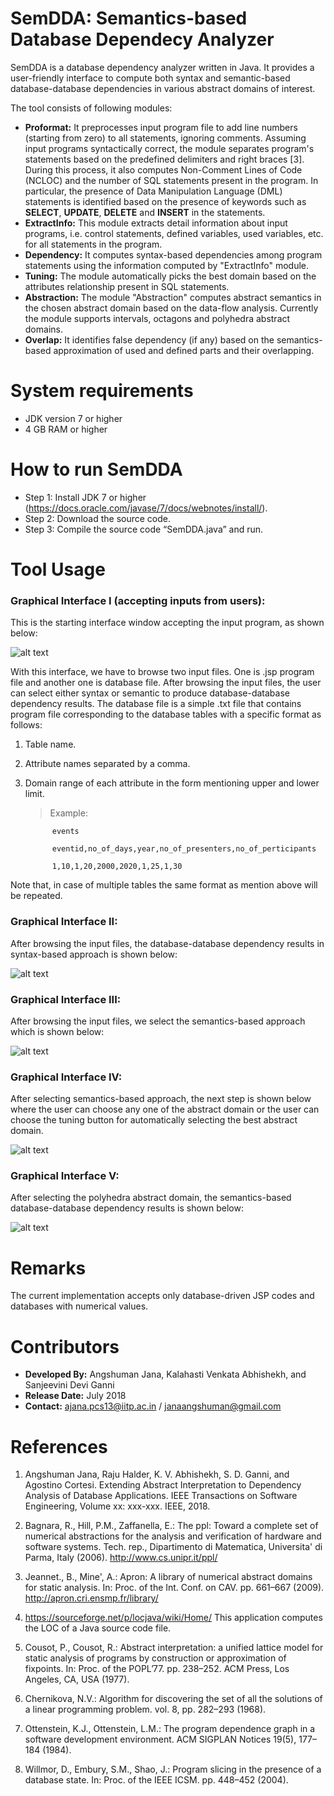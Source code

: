 # SemDDA: Semantics-based Database Dependecy Analyzer

SemDDA is a database dependency analyzer written in Java. It provides a user-friendly interface to compute both syntax and semantic-based database-database dependencies in various abstract domains of interest. 

The tool consists of following modules:
* __Proformat:__ It preprocesses input program file to add line numbers (starting from zero) to all statements, ignoring comments. Assuming input programs syntactically correct, the module separates program's statements based on the predefined delimiters and right braces [3]. During this process, it also computes Non-Comment Lines of Code (NCLOC) and the number of SQL statements present in the program. In particular, the presence of Data Manipulation Language (DML) statements is identified based on the presence of keywords such as **SELECT**, **UPDATE**, **DELETE** and **INSERT** in the statements.
* __ExtractInfo:__ This module extracts detail information about input programs, i.e. control statements, defined variables, used variables, etc. for all statements in the program.
* __Dependency:__ It computes syntax-based dependencies among program statements using the information computed by "ExtractInfo" module.
* __Tuning:__ The module automatically picks the best domain based on the  attributes relationship present in SQL statements.
* __Abstraction:__ The module "Abstraction" computes abstract semantics in the chosen abstract domain based on the data-flow analysis. Currently the module supports intervals, octagons and polyhedra abstract domains. 
* __Overlap:__ It identifies false dependency (if any) based on the semantics-based approximation of used and defined parts and their overlapping. 

# System requirements
- JDK version 7 or higher
- 4 GB RAM or higher

# How to run SemDDA
- Step 1: Install JDK 7 or higher  (https://docs.oracle.com/javase/7/docs/webnotes/install/).
- Step 2: Download the source code.
- Step 3: Compile the source code “SemDDA.java” and run. 

# Tool Usage
### Graphical Interface I (accepting inputs from users): 
This is the starting interface window accepting the input program, as shown below:

![alt text](https://github.com/angshumanjana/SemDDA/blob/master/Image/one.png)

With this interface, we have to browse two input files. One is .jsp program file and another one is database file. After browsing the input files, the user can select either syntax or semantic to produce database-database dependency results.  The database file is a simple .txt file that contains program file corresponding to the database tables with a specific format as follows:

1. Table name.
2. Attribute names separated by a comma. 
3. Domain range of each attribute in the form mentioning upper and lower limit.

   > Example:  
   ```
         events 
       
         eventid,no_of_days,year,no_of_presenters,no_of_perticipants 
       
         1,10,1,20,2000,2020,1,25,1,30
   ```
Note that, in case of multiple tables the same format as mention above will be repeated.       
      
### Graphical Interface II: 
After browsing the input files, the database-database dependency results in syntax-based approach is shown below: 
   
![alt text](https://github.com/angshumanjana/SemDDA/blob/master/Image/two.png)

### Graphical Interface III: 
After browsing the input files, we select the  semantics-based approach which is shown below: 
   
![alt text](https://github.com/angshumanjana/SemDDA/blob/master/Image/three.png)

### Graphical Interface IV: 
After selecting semantics-based approach, the next step is shown below where the user can choose any one of the abstract domain or the user can choose the tuning button for automatically selecting the best abstract domain. 
   
![alt text](https://github.com/angshumanjana/SemDDA/blob/master/Image/four.png)

### Graphical Interface V: 
After selecting the polyhedra abstract domain, the semantics-based database-database dependency results is shown below: 

![alt text](https://github.com/angshumanjana/SemDDA/blob/master/Image/five.png)

# Remarks
The current implementation accepts only database-driven JSP codes and databases with numerical values.  

# Contributors

- __Developed By:__ Angshuman Jana, Kalahasti Venkata Abhishekh, and Sanjeevini Devi Ganni
- __Release Date:__ July 2018
- __Contact:__ ajana.pcs13@iitp.ac.in / janaangshuman@gmail.com 

# References

1. Angshuman Jana, Raju Halder, K. V. Abhishekh, S. D. Ganni, and Agostino Cortesi. Extending Abstract Interpretation to Dependency Analysis of Database Applications. IEEE Transactions on Software Engineering, Volume xx: xxx-xxx. IEEE, 2018.

2. Bagnara, R., Hill, P.M., Zaffanella, E.: The ppl: Toward a complete set of numerical abstractions for the analysis and verification of hardware and software systems. Tech. rep., Dipartimento di Matematica, Universita' di Parma, Italy (2006). http://www.cs.unipr.it/ppl/

3. Jeannet., B., Mine', A.: Apron: A library of numerical abstract domains for static analysis. In: Proc. of the Int. Conf. on CAV. pp. 661–667 (2009). http://apron.cri.ensmp.fr/library/

4. https://sourceforge.net/p/locjava/wiki/Home/ This application computes the LOC of a Java source code file.

5. Cousot, P., Cousot, R.: Abstract interpretation: a unified lattice model for static analysis of programs by construction or approximation of fixpoints. In: Proc. of the POPL’77. pp. 238–252. ACM Press, Los Angeles, CA, USA (1977).

6. Chernikova, N.V.: Algorithm for discovering the set of all the solutions of a linear programming problem. vol. 8, pp. 282–293 (1968).

7. Ottenstein, K.J., Ottenstein, L.M.: The program dependence graph in a software development environment. ACM SIGPLAN Notices 19(5), 177–184 (1984).

8. Willmor, D., Embury, S.M., Shao, J.: Program slicing in the presence of a database state. In: Proc. of the IEEE ICSM. pp. 448–452 (2004).


